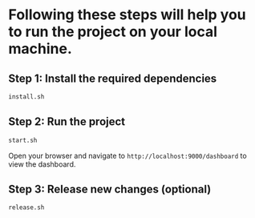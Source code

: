 # Following these steps will help you to run the project on your local machine.
## Step 1: Install the required dependencies
```bash
install.sh
```

## Step 2: Run the project
```bash
start.sh
```

Open your browser and navigate to `http://localhost:9000/dashboard` to view the dashboard.

## Step 3: Release new changes (optional)
```bash
release.sh
```
